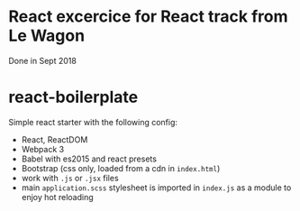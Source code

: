 # React excercice for React track from Le Wagon
Done in Sept 2018


# react-boilerplate

Simple react starter with the following config:

- React, ReactDOM
- Webpack 3
- Babel with es2015 and react presets
- Bootstrap (css only, loaded from a cdn in `index.html`)
- work with `.js` or `.jsx` files
- main `application.scss` stylesheet is imported in `index.js` as a module to enjoy hot reloading
